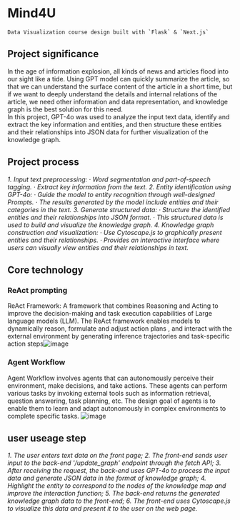 # Mind4U 
    Data Visualization course design built with `Flask` & `Next.js`
## Project significance
  In the age of information explosion, all kinds of news and articles flood into our sight like a tide. Using GPT model can quickly summarize the article, so that we can understand the surface content of the article in a short time, but if we want to deeply understand the details and internal relations of the article, we need other information and data representation, and knowledge graph is the best solution for this need.  
  In this project, GPT-4o was used to analyze the input text data, identify and extract the key information and entities, and then structure these entities and their relationships into JSON data for further visualization of the knowledge graph.
## Project process
  *1. Input text preprocessing:
   · Word segmentation and part-of-speech tagging.
   · Extract key information from the text.
  2. Entity identification using GPT-4o:
   · Guide the model to entity recognition through well-designed Prompts.
   · The results generated by the model include entities and their categories in the text.
  3. Generate structured data:
   · Structure the identified entities and their relationships into JSON format.
   · This structured data is used to build and visualize the knowledge graph.
  4. Knowledge graph construction and visualization:
   · Use Cytoscape.js to graphically present entities and their relationships.
   · Provides an interactive interface where users can visually view entities and their relationships in text.*
## Core technology
### ReAct prompting
   ReAct Framework: A framework that combines Reasoning and Acting to improve the decision-making and task execution capabilities of Large language models (LLM). The ReAct framework enables models to dynamically reason, formulate and adjust action plans , and interact with the external environment by generating inference trajectories and task-specific action steps![image](https://github.com/Nagi-ovo/Mind4U/assets/156211821/890f8b16-a879-489e-abae-3622c52dfb39)

### Agent Workflow
   Agent Workflow involves agents that can autonomously perceive their environment, make decisions, and take actions. These agents can perform various tasks by invoking external tools such as information retrieval, question answering, task planning, etc. The design goal of agents is to enable them to learn and adapt autonomously in complex environments to complete specific tasks. ![image](https://github.com/Nagi-ovo/Mind4U/assets/156211821/bb8bb77f-93f6-4277-8c34-ef6434bcd276)

## user useage step
 *1. The user enters text data on the front page;
  2. The front-end sends user input to the back-end '/update_graph' endpoint through the fetch API;
  3. After receiving the request, the back-end uses GPT-4o to process the input data and generate JSON data in the format of knowledge graph;
  4. Highlight the entity to correspond to the nodes of the knowledge map and improve the interaction function;
  5. The back-end returns the generated knowledge graph data to the front-end;
  6. The front-end uses Cytoscape.js to visualize this data and present it to the user on the web page.*
